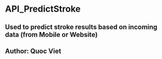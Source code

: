 # API_PredictStroke
## Used to predict stroke results based on incoming data (from Mobile or Website)
## Author: Quoc Viet
